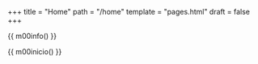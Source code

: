 +++
title = "Home"
path = "/home"
template = "pages.html"
draft = false
+++

{{ m00info() }}

{{ m00inicio() }}

